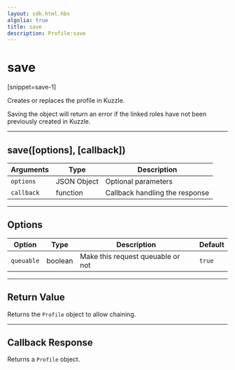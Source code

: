 ```yaml
---
layout: sdk.html.hbs
algolia: true
title: save
description: Profile:save
---
```

  

# save
[snippet=save-1]

Creates or replaces the profile in Kuzzle.

<aside class="warning">
Saving the object will return an error if the linked roles have not been previously created in Kuzzle.
</aside>

---

## save([options], [callback])

| Arguments | Type | Description |
|---------------|---------|----------------------------------------|
| ``options`` | JSON Object | Optional parameters |
| ``callback`` | function | Callback handling the response |

---

## Options

| Option | Type | Description | Default |
|---------------|---------|----------------------------------------|---------|
| ``queuable`` | boolean | Make this request queuable or not  | ``true`` |

---

## Return Value

Returns the `Profile` object to allow chaining.

---

## Callback Response

Returns a `Profile` object.
